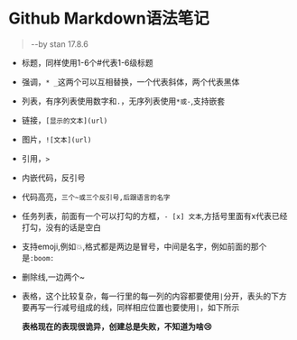 # Github Markdown语法笔记

>   --by stan 17.8.6



-   标题，同样使用1-6个#代表1-6级标题

-   强调，`* _`这两个可以互相替换，一个代表斜体，两个代表黑体

-   列表，有序列表使用数字和`.`，无序列表使用`*或-`,支持嵌套

-   链接，`[显示的文本](url)`

-   图片，`![文本](url)`

-   引用，`>`

-   内嵌代码，反引号

-   代码高亮，`三个~或三个反引号,后跟语言的名字`

-   任务列表，前面有一个可以打勾的方框，`- [x] 文本`,方括号里面有x代表已经打勾，没有的话是空白

-   支持emoji,例如:boom:,格式都是两边是冒号，中间是名字，例如前面的那个是`:boom:`

-   删除线,一边两个~

-   表格，这个比较复杂，每一行里的每一列的内容都要使用`|`分开，表头的下方要再写一行减号组成的线，同样相应位置也要使用`|`，如下所示

    **表格现在的表现很诡异，创建总是失败，不知道为啥:cry:**

    ​

    ​

    ​





